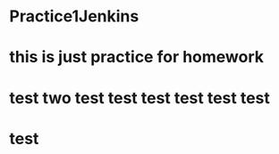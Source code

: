 # Practice1Jenkins
# this is just practice for homework
# test two test test test test test test
# test 
